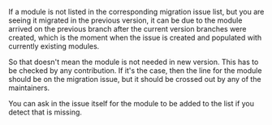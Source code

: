If a module is not listed in the corresponding migration issue list, but you are seeing it migrated in the previous version, it can be due to the module arrived on the previous branch after the current version branches were created, which is the moment when the issue is created and populated with currently existing modules.

So that doesn't mean the module is not needed in new version. This has to be checked by any contribution. If it's the case, then the line for the module should be on the migration issue, but it should be crossed out by any of the maintainers.

You can ask in the issue itself for the module to be added to the list if you detect that is missing.
